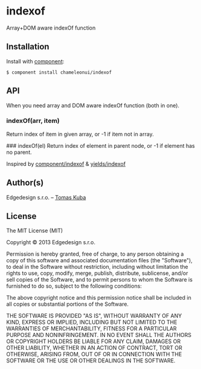 
# indexof

  Array+DOM aware indexOf function

## Installation

  Install with [component](https://github.com/component/component):

    $ component install chameleonui/indexof

## API

When you need array and DOM aware indexOf function (both in one).

### indexOf(arr, item)
Return index of item in given array, or -1 if item not in array.

### indexOf(el)
Return index of element in parent node, or -1 if element has no parent.

Inspired by [component/indexof](https://github.com/component/indexof) & [yields/indexof](https://github.com/yields/indexof)

## Author(s)

Edgedesign s.r.o. – [Tomas Kuba](https://github.com/tomaskuba)

## License

The MIT License (MIT)

Copyright © 2013 Edgedesign s.r.o.

Permission is hereby granted, free of charge, to any person obtaining a copy
of this software and associated documentation files (the "Software"), to deal
in the Software without restriction, including without limitation the rights
to use, copy, modify, merge, publish, distribute, sublicense, and/or sell
copies of the Software, and to permit persons to whom the Software is
furnished to do so, subject to the following conditions:

The above copyright notice and this permission notice shall be included in
all copies or substantial portions of the Software.

THE SOFTWARE IS PROVIDED "AS IS", WITHOUT WARRANTY OF ANY KIND, EXPRESS OR
IMPLIED, INCLUDING BUT NOT LIMITED TO THE WARRANTIES OF MERCHANTABILITY,
FITNESS FOR A PARTICULAR PURPOSE AND NONINFRINGEMENT. IN NO EVENT SHALL THE
AUTHORS OR COPYRIGHT HOLDERS BE LIABLE FOR ANY CLAIM, DAMAGES OR OTHER
LIABILITY, WHETHER IN AN ACTION OF CONTRACT, TORT OR OTHERWISE, ARISING FROM,
OUT OF OR IN CONNECTION WITH THE SOFTWARE OR THE USE OR OTHER DEALINGS IN
THE SOFTWARE.
